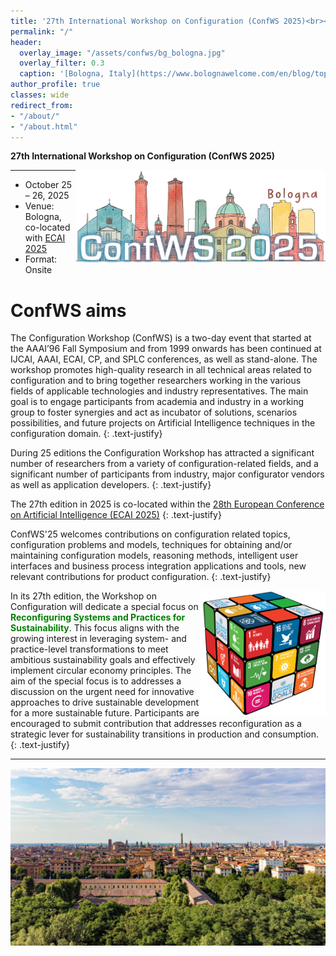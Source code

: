 ```yaml
---
title: '27th International Workshop on Configuration (ConfWS 2025)<br><span style="font-size: 60%;">Bologna, Italy. Oct 25-26, 2025</span>'
permalink: "/"
header:
  overlay_image: "/assets/confws/bg_bologna.jpg"
  overlay_filter: 0.3
  caption: '[Bologna, Italy](https://www.bolognawelcome.com/en/blog/top-10-things-to-do-in-bologna-)'
author_profile: true
classes: wide
redirect_from:
- "/about/"
- "/about.html"
---
```


**27th International Workshop on Configuration (ConfWS 2025)**

<img style="float: right; width: 400px;" src="assets/confws/confws-2025-logo.png">

---
- October 25 – 26, 2025
- Venue: Bologna, co-located with [ECAI 2025](https://ecai2025.org)
- Format: Onsite

# ConfWS aims
The Configuration Workshop (ConfWS) is a two-day event that started at the AAAI’96 Fall Symposium and from 1999 onwards has been continued at IJCAI, AAAI, ECAI, CP, and SPLC conferences, as well as stand-alone. 
The workshop promotes high-quality research in all technical areas related to configuration and to bring together researchers working in the various fields of applicable technologies and industry representatives. The main goal is to engage participants from academia and industry in a working group to foster synergies and act as incubator of solutions, scenarios possibilities, and future projects on Artificial Intelligence techniques in the configuration domain. 
{: .text-justify}

During 25 editions the Configuration Workshop has attracted a significant number of researchers from a variety of configuration-related fields, and a significant number of participants from industry, major configurator vendors as well as application developers. 
{: .text-justify}

The 27th edition in 2025 is co-located within the [28th European Conference on Artificial Intelligence (ECAI 2025)](https://ecai2025.org)
{: .text-justify}

ConfWS'25 welcomes contributions on configuration related topics, configuration problems and models, techniques for obtaining and/or maintaining configuration models, reasoning methods, intelligent user interfaces and business process integration applications and tools, new relevant contributions for product configuration.
{: .text-justify}

<img style="float: right; width: 200px;" src="assets/confws/rueda.png">

In its 27th edition, the Workshop on Configuration will dedicate a special focus on <span style="color:green">**Reconfiguring Systems and Practices for Sustainability**</span>. This focus aligns with the growing interest in leveraging system- and practice-level transformations to meet ambitious sustainability goals and effectively implement circular economy principles. The aim of the special focus is to addresses a discussion on the urgent need for innovative approaches to drive sustainable development for a more sustainable future. Participants are encouraged to submit contribution that addresses reconfiguration as a strategic lever for sustainability transitions in production and consumption.
{: .text-justify}

<!--
 Participants are encouraged to submit and present contributions that addresses <span style="color:green">Green Configuration</span> to foster a constructive discussion on a hot topic both in industry and academia with the aim to detect and share opportunities for a more sustainable future.
{: .text-justify}

## Reconfiguring Systems and Practices for Sustainability

In its 27th edition, the Workshop on Configuration will dedicate a research track to exploring reconfiguration as a strategic lever for sustainability transitions in production and consumption. This focus aligns with the growing interest in leveraging system- and practice-level transformations to meet ambitious sustainability goals and effectively implement circular economy principles.
{: .text-justify}

The aim of the special focus is to addresses a discussion on the urgent need for innovative approaches to drive sustainable development for reconfiguration techniques to address the challenges and promote practical solutions for social good. In particular, by framing reconfiguration as a dynamic and adaptive process, this focus aims to provide actionable insights and solutions for transitioning to a more sustainable future.
{: .text-justify}
-->


---

![ConfWS will be at Bologna](/assets/confws/bg_bologna.jpg "ConfWS will be at Bologna")

